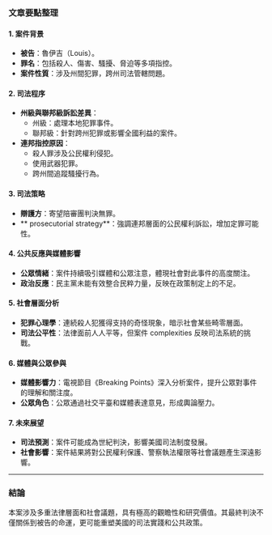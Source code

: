 ### 文章要點整理

#### 1. **案件背景**
- **被告**：魯伊吉（Louis）。
- **罪名**：包括殺人、傷害、騷擾、脅迫等多項指控。
- **案件性質**：涉及州間犯罪，跨州司法管轄問題。

#### 2. **司法程序**
- **州級與聯邦級訴訟差異**：
  - 州級：處理本地犯罪事件。
  - 聯邦級：針對跨州犯罪或影響全國利益的案件。
- **連邦指控原因**：
  - 殺人罪涉及公民權利侵犯。
  - 使用武器犯罪。
  - 跨州間追蹤騷擾行為。

#### 3. **司法策略**
- **辯護方**：寄望陪審團判決無罪。
- ** prosecutorial strategy**：強調連邦層面的公民權利訴訟，增加定罪可能性。

#### 4. **公共反應與媒體影響**
- **公眾情緒**：案件持續吸引媒體和公眾注意，體現社會對此事件的高度關注。
- **政治反應**：民主黨未能有效整合民粹力量，反映在政策制定上的不足。

#### 5. **社會層面分析**
- **犯罪心理學**：連続殺人犯獲得支持的奇怪現象，暗示社會某些畸零層面。
- **司法公平性**：法律面前人人平等，但案件 complexities 反映司法系統的挑戰。

#### 6. **媒體與公眾參與**
- **媒體影響力**：電視節目《Breaking Points》深入分析案件，提升公眾對事件的理解和關注度。
- **公眾角色**：公眾通過社交平臺和媒體表達意見，形成輿論壓力。

#### 7. **未來展望**
- **司法預測**：案件可能成為世紀判決，影響美國司法制度發展。
- **社會影響**：案件結果將對公民權利保護、警察執法權限等社會議題產生深遠影響。

---

### 結論
本案涉及多重法律層面和社會議題，具有極高的觀瞻性和研究價值。其最終判決不僅關係到被告的命運，更可能重塑美國的司法實踐和公共政策。
